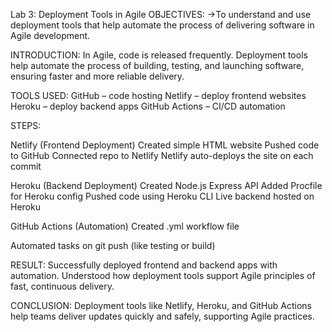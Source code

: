 Lab 3: Deployment Tools in Agile OBJECTIVES: ->To understand and use deployment tools that help automate the process of delivering software in Agile development.

INTRODUCTION: In Agile, code is released frequently. Deployment tools help automate the process of building, testing, and launching software, ensuring faster and more reliable delivery.

TOOLS USED: GitHub – code hosting Netlify – deploy frontend websites Heroku – deploy backend apps GitHub Actions – CI/CD automation

STEPS:

Netlify (Frontend Deployment) Created simple HTML website Pushed code to GitHub Connected repo to Netlify Netlify auto-deploys the site on each commit

Heroku (Backend Deployment) Created Node.js Express API Added Procfile for Heroku config Pushed code using Heroku CLI Live backend hosted on Heroku

GitHub Actions (Automation) Created .yml workflow file

Automated tasks on git push (like testing or build)

RESULT: Successfully deployed frontend and backend apps with automation. Understood how deployment tools support Agile principles of fast, continuous delivery.

CONCLUSION: Deployment tools like Netlify, Heroku, and GitHub Actions help teams deliver updates quickly and safely, supporting Agile practices.